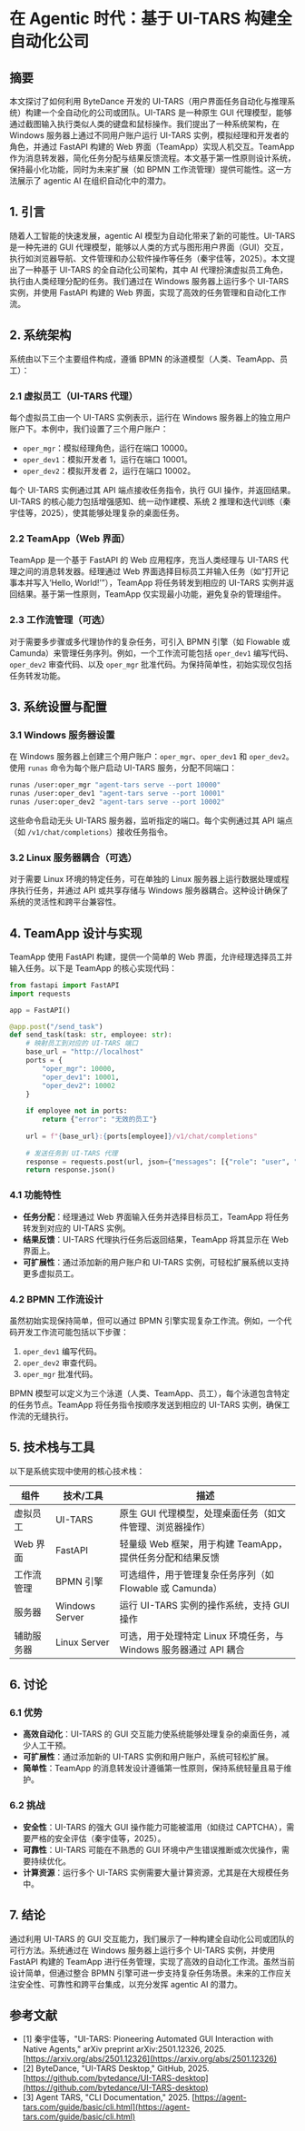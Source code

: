 

# 在 Agentic 时代：基于 UI-TARS 构建全自动化公司

## 摘要
本文探讨了如何利用 ByteDance 开发的 UI-TARS（用户界面任务自动化与推理系统）构建一个全自动化的公司或团队。UI-TARS 是一种原生 GUI 代理模型，能够通过截图输入执行类似人类的键盘和鼠标操作。我们提出了一种系统架构，在 Windows 服务器上通过不同用户账户运行 UI-TARS 实例，模拟经理和开发者的角色，并通过 FastAPI 构建的 Web 界面（TeamApp）实现人机交互。TeamApp 作为消息转发器，简化任务分配与结果反馈流程。本文基于第一性原则设计系统，保持最小化功能，同时为未来扩展（如 BPMN 工作流管理）提供可能性。这一方法展示了 agentic AI 在组织自动化中的潜力。

## 1. 引言
随着人工智能的快速发展，agentic AI 模型为自动化带来了新的可能性。UI-TARS 是一种先进的 GUI 代理模型，能够以人类的方式与图形用户界面（GUI）交互，执行如浏览器导航、文件管理和办公软件操作等任务（秦宇佳等，2025）。本文提出了一种基于 UI-TARS 的全自动化公司架构，其中 AI 代理扮演虚拟员工角色，执行由人类经理分配的任务。我们通过在 Windows 服务器上运行多个 UI-TARS 实例，并使用 FastAPI 构建的 Web 界面，实现了高效的任务管理和自动化工作流。

## 2. 系统架构
系统由以下三个主要组件构成，遵循 BPMN 的泳道模型（人类、TeamApp、员工）：

### 2.1 虚拟员工（UI-TARS 代理）
每个虚拟员工由一个 UI-TARS 实例表示，运行在 Windows 服务器上的独立用户账户下。本例中，我们设置了三个用户账户：
- `oper_mgr`：模拟经理角色，运行在端口 10000。
- `oper_dev1`：模拟开发者 1，运行在端口 10001。
- `oper_dev2`：模拟开发者 2，运行在端口 10002。

每个 UI-TARS 实例通过其 API 端点接收任务指令，执行 GUI 操作，并返回结果。UI-TARS 的核心能力包括增强感知、统一动作建模、系统 2 推理和迭代训练（秦宇佳等，2025），使其能够处理复杂的桌面任务。

### 2.2 TeamApp（Web 界面）
TeamApp 是一个基于 FastAPI 的 Web 应用程序，充当人类经理与 UI-TARS 代理之间的消息转发器。经理通过 Web 界面选择目标员工并输入任务（如“打开记事本并写入‘Hello, World!’”），TeamApp 将任务转发到相应的 UI-TARS 实例并返回结果。基于第一性原则，TeamApp 仅实现最小功能，避免复杂的管理组件。

### 2.3 工作流管理（可选）
对于需要多步骤或多代理协作的复杂任务，可引入 BPMN 引擎（如 Flowable 或 Camunda）来管理任务序列。例如，一个工作流可能包括 `oper_dev1` 编写代码、`oper_dev2` 审查代码、以及 `oper_mgr` 批准代码。为保持简单性，初始实现仅包括任务转发功能。

## 3. 系统设置与配置
### 3.1 Windows 服务器设置
在 Windows 服务器上创建三个用户账户：`oper_mgr`、`oper_dev1` 和 `oper_dev2`。使用 `runas` 命令为每个账户启动 UI-TARS 服务，分配不同端口：

```bash
runas /user:oper_mgr "agent-tars serve --port 10000"
runas /user:oper_dev1 "agent-tars serve --port 10001"
runas /user:oper_dev2 "agent-tars serve --port 10002"
```

这些命令启动无头 UI-TARS 服务器，监听指定的端口。每个实例通过其 API 端点（如 `/v1/chat/completions`）接收任务指令。

### 3.2 Linux 服务器耦合（可选）
对于需要 Linux 环境的特定任务，可在单独的 Linux 服务器上运行数据处理或程序执行任务，并通过 API 或共享存储与 Windows 服务器耦合。这种设计确保了系统的灵活性和跨平台兼容性。

## 4. TeamApp 设计与实现
TeamApp 使用 FastAPI 构建，提供一个简单的 Web 界面，允许经理选择员工并输入任务。以下是 TeamApp 的核心实现代码：

```python
from fastapi import FastAPI
import requests

app = FastAPI()

@app.post("/send_task")
def send_task(task: str, employee: str):
    # 映射员工到对应的 UI-TARS 端口
    base_url = "http://localhost"
    ports = {
        "oper_mgr": 10000,
        "oper_dev1": 10001,
        "oper_dev2": 10002
    }
    
    if employee not in ports:
        return {"error": "无效的员工"}
    
    url = f"{base_url}:{ports[employee]}/v1/chat/completions"
    
    # 发送任务到 UI-TARS 代理
    response = requests.post(url, json={"messages": [{"role": "user", "content": task}]})
    return response.json()
```

### 4.1 功能特性
- **任务分配**：经理通过 Web 界面输入任务并选择目标员工，TeamApp 将任务转发到对应的 UI-TARS 实例。
- **结果反馈**：UI-TARS 代理执行任务后返回结果，TeamApp 将其显示在 Web 界面上。
- **可扩展性**：通过添加新的用户账户和 UI-TARS 实例，可轻松扩展系统以支持更多虚拟员工。

### 4.2 BPMN 工作流设计
虽然初始实现保持简单，但可以通过 BPMN 引擎实现复杂工作流。例如，一个代码开发工作流可能包括以下步骤：
1. `oper_dev1` 编写代码。
2. `oper_dev2` 审查代码。
3. `oper_mgr` 批准代码。

BPMN 模型可以定义为三个泳道（人类、TeamApp、员工），每个泳道包含特定的任务节点。TeamApp 将任务指令按顺序发送到相应的 UI-TARS 实例，确保工作流的无缝执行。

## 5. 技术栈与工具
以下是系统实现中使用的核心技术栈：

| 组件         | 技术/工具       | 描述                                                                 |
|--------------|-----------------|----------------------------------------------------------------------|
| 虚拟员工     | UI-TARS         | 原生 GUI 代理模型，处理桌面任务（如文件管理、浏览器操作）             |
| Web 界面     | FastAPI         | 轻量级 Web 框架，用于构建 TeamApp，提供任务分配和结果反馈             |
| 工作流管理   | BPMN 引擎       | 可选组件，用于管理复杂任务序列（如 Flowable 或 Camunda）              |
| 服务器       | Windows Server  | 运行 UI-TARS 实例的操作系统，支持 GUI 操作                           |
| 辅助服务器    | Linux Server    | 可选，用于处理特定 Linux 环境任务，与 Windows 服务器通过 API 耦合     |

## 6. 讨论
### 6.1 优势
- **高效自动化**：UI-TARS 的 GUI 交互能力使系统能够处理复杂的桌面任务，减少人工干预。
- **可扩展性**：通过添加新的 UI-TARS 实例和用户账户，系统可轻松扩展。
- **简单性**：TeamApp 的消息转发设计遵循第一性原则，保持系统轻量且易于维护。

### 6.2 挑战
- **安全性**：UI-TARS 的强大 GUI 操作能力可能被滥用（如绕过 CAPTCHA），需要严格的安全评估（秦宇佳等，2025）。
- **可靠性**：UI-TARS 可能在不熟悉的 GUI 环境中产生错误推断或次优操作，需要持续优化。
- **计算资源**：运行多个 UI-TARS 实例需要大量计算资源，尤其是在大规模任务中。

## 7. 结论
通过利用 UI-TARS 的 GUI 交互能力，我们展示了一种构建全自动化公司或团队的可行方法。系统通过在 Windows 服务器上运行多个 UI-TARS 实例，并使用 FastAPI 构建的 TeamApp 进行任务管理，实现了高效的自动化工作流。虽然当前设计简单，但通过整合 BPMN 引擎可进一步支持复杂任务场景。未来的工作应关注安全性、可靠性和跨平台集成，以充分发挥 agentic AI 的潜力。

## 参考文献
- [1] 秦宇佳等，"UI-TARS: Pioneering Automated GUI Interaction with Native Agents," arXiv preprint arXiv:2501.12326, 2025. [https://arxiv.org/abs/2501.12326](https://arxiv.org/abs/2501.12326)
- [2] ByteDance, "UI-TARS Desktop," GitHub, 2025. [https://github.com/bytedance/UI-TARS-desktop](https://github.com/bytedance/UI-TARS-desktop)
- [3] Agent TARS, "CLI Documentation," 2025. [https://agent-tars.com/guide/basic/cli.html](https://agent-tars.com/guide/basic/cli.html)

